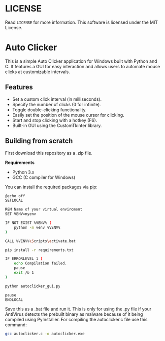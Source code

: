 # LICENSE
Read `LICENSE` for more information. This software is licensed under the MIT License.

# Auto Clicker

This is a simple Auto Clicker application for Windows built with Python and C. It features a GUI for easy interaction and allows users to automate mouse clicks at customizable intervals.

## Features

- Set a custom click interval (in milliseconds).
- Specify the number of clicks (0 for infinite).
- Toggle double-clicking functionality.
- Easily set the position of the mouse cursor for clicking.
- Start and stop clicking with a hotkey (F6).
- Built-in GUI using the CustomTkinter library.

 ## Building from scratch
First download this repository as a .zip file.

 **Requirements**

- Python 3.x
- GCC (C compiler for Windows)
  
You can install the required packages via pip:

```bash
@echo off
SETLOCAL

REM Name of your virtual enviroment
SET VENV=myenv

IF NOT EXIST %VENV% (
    python -m venv %VENV%
)

CALL %VENV%\Scripts\activate.bat

pip install -r requirements.txt

IF ERRORLEVEL 1 (
    echo Compilation failed.
    pause
    exit /b 1
)

python autoclicker_gui.py

pause
ENDLOCAL
```
Save this as a .bat file and run it. This is only for using the .py file if your AntiVirus detects the prebuilt binary as malware because of it being compiled using PyInstaller. For compiling the autoclicker.c file use this command:

```bash
gcc autoclicker.c -o autoclicker.exe
```
